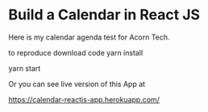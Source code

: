 # Build a Calendar in React JS

Here is my calendar agenda test for Acorn Tech.

to reproduce download code
yarn install

yarn start

Or you can see live version of this App at

https://calendar-reactjs-app.herokuapp.com/
